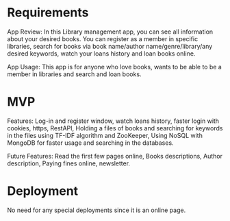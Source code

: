 # Requirements

App Review:
In this Library management app, you can see all information about your desired books.
You can register as a member in specific libraries, search for books via book name/author name/genre/library/any desired keywords,
watch your loans history and loan books online.

App Usage:
This app is for anyone who love books, wants to be able to be a member in libraries and search and loan books.


# MVP 

Features:
Log-in and register window, watch loans history, faster login with cookies, https, RestAPI, Holding a files of books and searching for keywords in the files using TF-IDF algorithm and ZooKeeper, Using NoSQL with MongoDB for faster usage and searching in the databases.

Future Features:
Read the first few pages online, Books descriptions, Author description, Paying fines online, newsletter.


# Deployment 

No need for any special deployments since it is an online page.




